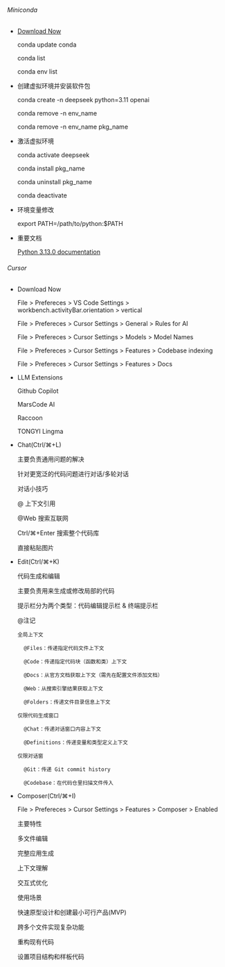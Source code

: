 ###### Miniconda
* [Download Now](https://www.anaconda.com/download/success)

  conda update conda

  conda list

  conda env list
  
* 创建虚拟环境并安装软件包

  conda create -n deepseek python=3.11 openai

  conda remove -n env_name

  conda remove -n env_name pkg_name

* 激活虚拟环境

  conda activate deepseek

  conda install pkg_name

  conda uninstall pkg_name

  conda deactivate

* 环境变量修改

  export PATH=/path/to/python:$PATH

* 重要文档

  [Python 3.13.0 documentation](https://docs.python.org/3.13/index.html)

###### Cursor

* Download Now
  
  File > Prefereces > VS Code Settings > workbench.activityBar.orientation > vertical

  File > Prefereces > Cursor Settings > General > Rules for AI

  File > Prefereces > Cursor Settings > Models > Model Names
    
  File > Prefereces > Cursor Settings > Features > Codebase indexing
     
  File > Prefereces > Cursor Settings > Features > Docs

* LLM Extensions

  Github Copilot

  MarsCode AI

  Raccoon

  TONGYI Lingma

* Chat(Ctrl/⌘+L)

  主要负责通用问题的解决

  针对更宽泛的代码问题进行对话/多轮对话

  对话小技巧

    @ 上下文引用

    @Web 搜索互联网

    Ctrl/⌘+Enter 搜索整个代码库

    直接粘贴图片

* Edit(Ctrl/⌘+K)

    代码生成和编辑

    主要负责用来生成或修改局部的代码

    提示栏分为两个类型：代码编辑提示栏 & 终端提示栏 

    @注记

      全局上下文

        @Files：传递指定代码文件上下文

        @Code：传递指定代码块（函数和类）上下文

        @Docs：从官方文档获取上下文（需先在配置文件添加文档）

        @Web：从搜索引擎结果获取上下文

        @Folders：传递文件目录信息上下文

      仅限代码生成窗口

        @Chat：传递对话窗口内容上下文

        @Definitions：传递变量和类型定义上下文

      仅限对话窗

        @Git：传递 Git commit history

        @Codebase：在代码仓里扫描文件传入

* Composer(Ctrl/⌘+I) 

  File > Prefereces > Cursor Settings > Features > Composer > Enabled

  主要特性

    多文件编辑

    完整应用生成

    上下文理解

    交互式优化

  使用场景

    快速原型设计和创建最小可行产品(MVP)

    跨多个文件实现复杂功能

    重构现有代码

    设置项目结构和样板代码
